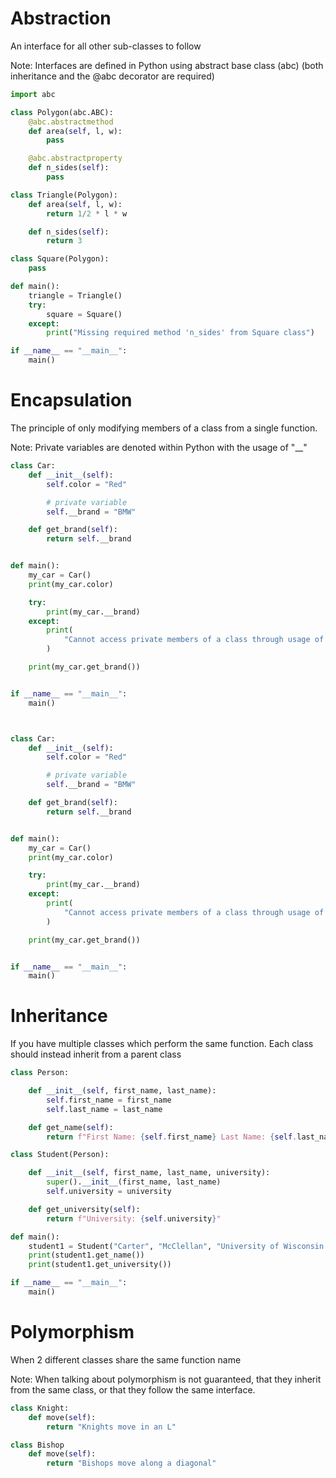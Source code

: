 
# Abstraction
An interface for all other sub-classes to follow

Note: Interfaces are defined in Python using 
abstract base class (abc) (both inheritance
and the @abc decorator are required)
```python
import abc

class Polygon(abc.ABC):
    @abc.abstractmethod
    def area(self, l, w):
        pass

    @abc.abstractproperty
    def n_sides(self):
        pass

class Triangle(Polygon):
    def area(self, l, w):
        return 1/2 * l * w

    def n_sides(self):
        return 3

class Square(Polygon):
    pass

def main():
    triangle = Triangle()
    try:
        square = Square()
    except:
        print("Missing required method 'n_sides' from Square class")

if __name__ == "__main__":
    main()
```

# Encapsulation
The principle of only modifying members of a class
from a single function.

Note: Private variables are denoted within Python
with the usage of "__"

```python
class Car:
    def __init__(self):
        self.color = "Red"

        # private variable
        self.__brand = "BMW"

    def get_brand(self):
        return self.__brand


def main():
    my_car = Car()
    print(my_car.color)

    try:
        print(my_car.__brand)
    except:
        print(
            "Cannot access private members of a class through usage of the '.' operator"
        )

    print(my_car.get_brand())


if __name__ == "__main__":
    main()



class Car:
    def __init__(self):
        self.color = "Red"

        # private variable
        self.__brand = "BMW"

    def get_brand(self):
        return self.__brand


def main():
    my_car = Car()
    print(my_car.color)

    try:
        print(my_car.__brand)
    except:
        print(
            "Cannot access private members of a class through usage of the '.' operator"
        )

    print(my_car.get_brand())


if __name__ == "__main__":
    main()
```


# Inheritance
  If you have multiple classes which perform the
  same function. Each class should instead inherit
  from a parent class

```python
class Person:

    def __init__(self, first_name, last_name):
        self.first_name = first_name
        self.last_name = last_name

    def get_name(self):
        return f"First Name: {self.first_name} Last Name: {self.last_name}"

class Student(Person):

    def __init__(self, first_name, last_name, university):
        super().__init__(first_name, last_name)
        self.university = university

    def get_university(self):
        return f"University: {self.university}"

def main():
    student1 = Student("Carter", "McClellan", "University of Wisconsin - Madison")
    print(student1.get_name())
    print(student1.get_university())

if __name__ == "__main__":
    main()
```

# Polymorphism 
When 2 different classes share the same function name

Note: When talking about polymorphism is not guaranteed, 
that they inherit from the same class, or that they 
follow the same interface.

```python
class Knight:
    def move(self):
        return "Knights move in an L" 

class Bishop
    def move(self):
        return "Bishops move along a diagonal"
```